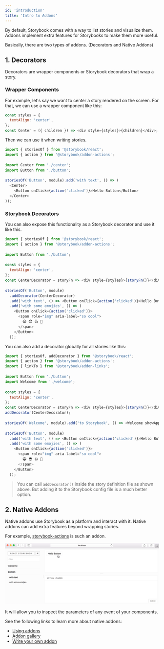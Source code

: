 ```yaml
---
id: 'introduction'
title: 'Intro to Addons'
---
```


By default, Storybook comes with a way to list stories and visualize them. Addons implement extra features for Storybooks to make them more useful.

Basically, there are two types of addons. (Decorators and Native Addons)

## 1. Decorators

Decorators are wrapper components or Storybook decorators that wrap a story.

### Wrapper Components

For example, let's say we want to center a story rendered on the screen. For that, we can use a wrapper component like this:

```js
const styles = {
  textAlign: 'center',
};
const Center = ({ children }) => <div style={styles}>{children}</div>;
```

Then we can use it when writing stories.

```js
import { storiesOf } from '@storybook/react';
import { action } from '@storybook/addon-actions';

import Center from './center';
import Button from './button';

storiesOf('Button', module).add('with text', () => (
  <Center>
    <Button onClick={action('clicked')}>Hello Button</Button>
  </Center>
));
```

### Storybook Decorators

You can also expose this functionality as a Storybook decorator and use it like this.

```js
import { storiesOf } from '@storybook/react';
import { action } from '@storybook/addon-actions';

import Button from './button';

const styles = {
  textAlign: 'center',
};
const CenterDecorator = storyFn => <div style={styles}>{storyFn()}</div>;

storiesOf('Button', module)
  .addDecorator(CenterDecorator)
  .add('with text', () => <Button onClick={action('clicked')}>Hello Button</Button>)
  .add('with some emojies', () => (
    <Button onClick={action('clicked')}>
      <span role="img" aria-label="so cool">
        😀 😎 👍 💯
      </span>
    </Button>
  ));
```

You can also add a decorator globally for all stories like this:

```js
import { storiesOf, addDecorator } from '@storybook/react';
import { action } from '@storybook/addon-actions';
import { linkTo } from '@storybook/addon-links';

import Button from './button';
import Welcome from './welcome';

const styles = {
  textAlign: 'center',
};
const CenterDecorator = storyFn => <div style={styles}>{storyFn()}</div>;
addDecorator(CenterDecorator);

storiesOf('Welcome', module).add('to Storybook', () => <Welcome showApp={linkTo('Button')} />);

storiesOf('Button', module)
  .add('with text', () => <Button onClick={action('clicked')}>Hello Button</Button>)
  .add('with some emojies', () => (
    <Button onClick={action('clicked')}>
      <span role="img" aria-label="so cool">
        😀 😎 👍 💯
      </span>
    </Button>
  ));
```

> You can call `addDecorator()` inside the story definition file as shown above. But adding it to the Storybook config file is a much better option.

## 2. Native Addons

Native addons use Storybook as a platform and interact with it. Native addons can add extra features beyond wrapping stories.

For example, [storybook-actions](https://github.com/storybookjs/storybook/tree/master/addons/actions) is such an addon.

![Demo of Storybook Addon Actions](../static/addon-actions-demo.gif)

It will allow you to inspect the parameters of any event of your components.

See the following links to learn more about native addons:

- [Using addons](/addons/using-addons)
- [Addon gallery](https://storybook.js.org/addons/)
- [Write your own addon](/addons/writing-addons)
